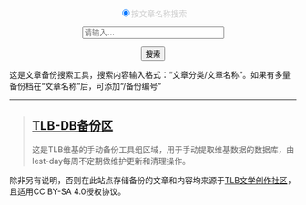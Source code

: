 <html>
<style>
#url-type{color:#cccccc}
</style>
<body>
    <div style="text-align:center">
        <div id="url-type">
            <input type="radio" name="url-sel" value="author" onclick="document.getElementById('url-pre').innerHTML = ''; document.getElementById('url').size ='25';" checked>按文章名称搜索
        </div>
        <p><span id="url-pre" style="font-family:Consolas;font-size: 12.8px;color: #333;"> </span>
        <input type="text" id="url" name="url" placeholder="请输入…" size="28" ></p>
        <p>
            <button onclick="Go0()">搜索</button>
        </p>
    </div>
</body>
<script language="javascript">
    var keyWord;
function expand() {
    var urltype = document.getElementsByName('url-sel');
   if (urltype[0].checked) {
       keyWord = 'https://lest-day.github.io/TLB-DB/Timeline-Bookstore/' + keyWord;
   }

}
function Go0(){
keyWord=document.getElementById("url").value;
if (keyWord != "") {
    expand();
  var result=keyWord;
  window.open(result);
}
}
</script>
</html>
这是文章备份搜索工具，搜索内容输入格式：“文章分类/文章名称”。如果有多量备份档在“文章名称”后，可添加“/备份编号”

----

> [TLB-DB备份区](https://github.com/lest-day/TLB-DB)
> ---
> 这是TLB维基的手动备份工具组区域，用于手动提取维基数据的数据库，由lest-day每周不定期做维护更新和清理操作。

除非另有说明，否则在此站点存储备份的文章和内容均来源于[TLB文学创作社区](https://timeline-bookstore.wikidot.com/)，且适用CC BY-SA 4.0授权协议。
